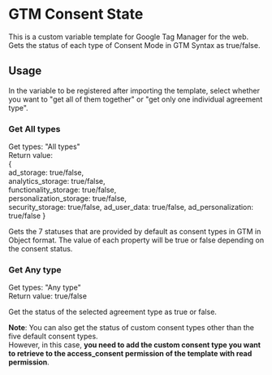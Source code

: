 # GTM Consent State
This is a custom variable template for Google Tag Manager for the web.  
Gets the status of each type of Consent Mode in GTM Syntax as true/false.

## Usage
In the variable to be registered after importing the template, select whether you want to "get all of them together" or "get only one individual agreement type".

### Get All types
Get types: "All types"  
Return value:  
{  
	ad_storage: true/false,  
	analytics_storage: true/false,  
	functionality_storage: true/false,  
	personalization_storage: true/false,  
	security_storage: true/false,
	ad_user_data: true/false,
	ad_personalization: true/false
}

Gets the 7 statuses that are provided by default as consent types in GTM in Object format.
The value of each property will be true or false depending on the consent status.

### Get Any type
Get types: "Any type"  
Return value: true/false

Get the status of the selected agreement type as true or false.

**Note**: You can also get the status of custom consent types other than the five default consent types.  
However, in this case, **you need to add the custom consent type you want to retrieve to the access_consent permission of the template with read permission**.

